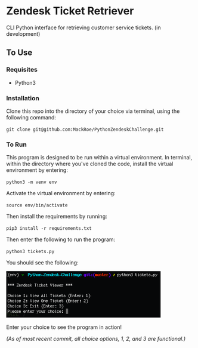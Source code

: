 # Zendesk Ticket Retriever

CLI Python interface for retrieving customer service tickets.
(in development)

## To Use

### Requisites

- Python3

### Installation
Clone this repo into the directory of your choice via terminal, using the following command:

`git clone git@github.com:MackRoe/PythonZendeskChallenge.git`


### To Run

This program is designed to be run within a virtual environment. In terminal, within the directory where you've cloned the code, install the virtual environment by entering:

`python3 -m venv env`

 Activate the virtual environment by entering:

`source env/bin/activate`

Then install the requirements by running:

`pip3 install -r requirements.txt`

Then enter the following to run the program:

`python3 tickets.py`

You should see the following:

![CLUI](ZendeskCLUI.png)

Enter your choice to see the program in action!

*(As of most recent commit, all choice options, 1, 2, and 3 are functional.)*
